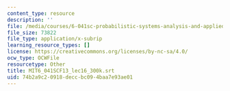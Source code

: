 ```yaml
---
content_type: resource
description: ''
file: /media/courses/6-041sc-probabilistic-systems-analysis-and-applied-probability-fall-2013/74b2a9c20918deccbc094baa7e93ae01_MIT6_041SCF13_lec16_300k.srt
file_size: 73822
file_type: application/x-subrip
learning_resource_types: []
license: https://creativecommons.org/licenses/by-nc-sa/4.0/
ocw_type: OCWFile
resourcetype: Other
title: MIT6_041SCF13_lec16_300k.srt
uid: 74b2a9c2-0918-decc-bc09-4baa7e93ae01
---
```

